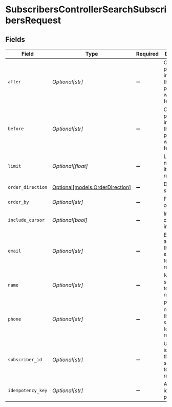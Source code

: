 # SubscribersControllerSearchSubscribersRequest


## Fields

| Field                                                                             | Type                                                                              | Required                                                                          | Description                                                                       |
| --------------------------------------------------------------------------------- | --------------------------------------------------------------------------------- | --------------------------------------------------------------------------------- | --------------------------------------------------------------------------------- |
| `after`                                                                           | *Optional[str]*                                                                   | :heavy_minus_sign:                                                                | Cursor for pagination indicating the starting point after which to fetch results. |
| `before`                                                                          | *Optional[str]*                                                                   | :heavy_minus_sign:                                                                | Cursor for pagination indicating the ending point before which to fetch results.  |
| `limit`                                                                           | *Optional[float]*                                                                 | :heavy_minus_sign:                                                                | Limit the number of items to return                                               |
| `order_direction`                                                                 | [Optional[models.OrderDirection]](../models/orderdirection.md)                    | :heavy_minus_sign:                                                                | Direction of sorting                                                              |
| `order_by`                                                                        | *Optional[str]*                                                                   | :heavy_minus_sign:                                                                | Field to order by                                                                 |
| `include_cursor`                                                                  | *Optional[bool]*                                                                  | :heavy_minus_sign:                                                                | Include cursor item in response                                                   |
| `email`                                                                           | *Optional[str]*                                                                   | :heavy_minus_sign:                                                                | Email address of the subscriber to filter results.                                |
| `name`                                                                            | *Optional[str]*                                                                   | :heavy_minus_sign:                                                                | Name of the subscriber to filter results.                                         |
| `phone`                                                                           | *Optional[str]*                                                                   | :heavy_minus_sign:                                                                | Phone number of the subscriber to filter results.                                 |
| `subscriber_id`                                                                   | *Optional[str]*                                                                   | :heavy_minus_sign:                                                                | Unique identifier of the subscriber to filter results.                            |
| `idempotency_key`                                                                 | *Optional[str]*                                                                   | :heavy_minus_sign:                                                                | A header for idempotency purposes                                                 |